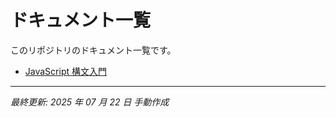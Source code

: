 # ドキュメント一覧

このリポジトリのドキュメント一覧です。

- [JavaScript 構文入門](js-syntax.html)

---

_最終更新: 2025 年 07 月 22 日 手動作成_
